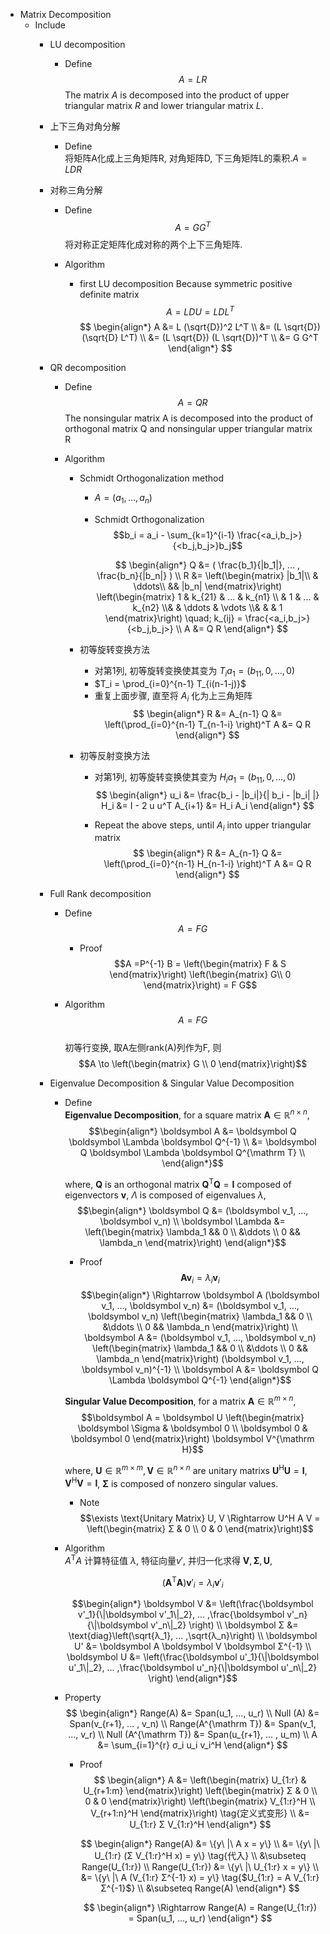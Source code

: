* Matrix Decomposition
  - Include
    * LU decomposition
      - Define
        $$A = L R$$
        The matrix $A$ is decomposed into the product of upper triangular matrix $R$ and lower triangular matrix $L$.

    * 上下三角对角分解
      - Define  
        将矩阵A化成上三角矩阵R, 对角矩阵D, 下三角矩阵L的乘积.$A = L D R$

    * 对称三角分解  
      - Define  
        $$A = G G^T$$
        将对称正定矩阵化成对称的两个上下三角矩阵.

      - Algorithm
        - first LU decomposition
          Because symmetric positive definite matrix
          $$A = L D U = L D L^T$$
          $$
          \begin{align*}
            A &= L (\sqrt{D})^2 L^T  \\
              &= (L \sqrt{D}) (\sqrt{D} L^T)  \\
              &= (L \sqrt{D}) (L \sqrt{D})^T  \\
              &= G G^T
          \end{align*}
          $$

    * QR decomposition
      - Define  
        $$A = Q R$$
        The nonsingular matrix A is decomposed into the product of orthogonal matrix Q and nonsingular upper triangular matrix R

      - Algorithm
        - Schmidt Orthogonalization method
          - $A = (a_1, ..., a_n)$
          - Schmidt Orthogonalization
            $$b_i = a_i - \sum_{k=1}^{i-1} \frac{<a_i,b_j>}{<b_j,b_j>}b_j$$
            
            $$
            \begin{align*}
              Q &= ( \frac{b_1}{|b_1|}, ... , \frac{b_n}{|b_n|} )  \\
              R &= \left(\begin{matrix} |b_1|\\ & \ddots\\ && |b_n| \end{matrix}\right) \left(\begin{matrix} 1 & k_{21} & ... & k_{n1} \\ & 1 & ... & k_{n2} \\& & \ddots & \vdots \\& & & 1 \end{matrix}\right) \quad; k_{ij} = \frac{<a_i,b_j>}{<b_j,b_j>}  \\
              A &= Q R
            \end{align*}
            $$

        - 初等旋转变换方法
          - 对第1列, 初等旋转变换使其变为 $T_i a_1 = (b_{11}, 0,...,0)$
          - $T_i = \prod_{i=0}^{n-1} T_{i(n-1-j)}$
          - 重复上面步骤, 直至将 $A_i$ 化为上三角矩阵
            $$
            \begin{align*}
              R &= A_{n-1}
              Q &= \left(\prod_{i=0}^{n-1} T_{n-1-i} \right)^T
              A &= Q R
            \end{align*}
            $$

        - 初等反射变换方法
          - 对第1列, 初等旋转变换使其变为 $H_i a_1 = (b_{11}, 0,...,0)$
            $$
            \begin{align*}
              u_i &= \frac{b_i - |b_i|}{| b_i - |b_i| |}
              H_i &= I - 2 u u^T
              A_{i+1} &= H_i A_i
            \end{align*}
            $$

          - Repeat the above steps, until $A_i$ into upper triangular matrix
            $$
            \begin{align*}
              R &= A_{n-1}
              Q &= \left(\prod_{i=0}^{n-1} H_{n-1-i} \right)^T
              A &= Q R
            \end{align*}
            $$

    * Full Rank decomposition
      - Define  
        $$A = F G$$

        - Proof  
          $$A =P^{-1} B = \left(\begin{matrix} F & S \end{matrix}\right) \left(\begin{matrix} G\\ 0 \end{matrix}\right) = F G$$
          
      - Algorithm  
        $$A = F G$$  
        初等行变换, 取A左侧rank(A)列作为F, 则
        $$A \to \left(\begin{matrix} G \\ 0 \end{matrix}\right)$$

    * Eigenvalue Decomposition & Singular Value Decomposition
      - Define  
        **Eigenvalue Decomposition**, for a square matrix $\boldsymbol A \in \mathbb R^{n \times n}$, 
        $$\begin{align*}
          \boldsymbol A 
          &= \boldsymbol Q \boldsymbol \Lambda \boldsymbol Q^{-1}  \\
          &= \boldsymbol Q \boldsymbol \Lambda \boldsymbol Q^{\mathrm T}  \\
        \end{align*}$$  

        where, $\boldsymbol Q$ is an orthogonal matrix $\boldsymbol Q^{\mathrm T} \boldsymbol Q = \boldsymbol I$ composed of eigenvectors $\boldsymbol v$, $\Lambda$ is composed of eigenvalues $\lambda$, 
        $$\begin{align*}
          \boldsymbol Q &= (\boldsymbol v_1, ..., \boldsymbol v_n)  \\
          \boldsymbol \Lambda &= \left(\begin{matrix} \lambda_1 && 0 \\ &\ddots \\ 0 && \lambda_n \end{matrix}\right)
        \end{align*}$$

        - Proof
          $$\boldsymbol A \boldsymbol v_i = \lambda_i \boldsymbol v_i$$
          $$\begin{align*}
            \Rightarrow \boldsymbol A (\boldsymbol v_1, ..., \boldsymbol v_n) &= (\boldsymbol v_1, ..., \boldsymbol v_n) \left(\begin{matrix} \lambda_1 && 0 \\ &\ddots \\ 0 && \lambda_n \end{matrix}\right)  \\
            \boldsymbol A &= (\boldsymbol v_1, ..., \boldsymbol v_n) \left(\begin{matrix} \lambda_1 && 0 \\ &\ddots \\ 0 && \lambda_n \end{matrix}\right) (\boldsymbol v_1, ..., \boldsymbol v_n)^{-1}  \\
            \boldsymbol A &= \boldsymbol Q \Lambda \boldsymbol Q^{-1}
          \end{align*}$$

        **Singular Value Decomposition**, for a matrix $\boldsymbol A \in \mathbb R^{m \times n}$,  
        $$\boldsymbol A = \boldsymbol U \left(\begin{matrix} \boldsymbol \Sigma & \boldsymbol 0 \\ \boldsymbol 0 & \boldsymbol 0 \end{matrix}\right) \boldsymbol V^{\mathrm H}$$

        where, $\boldsymbol U \in \mathbb R^{m \times m}, \boldsymbol V \in \mathbb R^{n \times n}$ are unitary matrixs $\boldsymbol U^{\mathrm H} \boldsymbol U = \boldsymbol I, \boldsymbol V^{\mathrm H} \boldsymbol V = \boldsymbol I$, $\boldsymbol \Sigma$ is composed of nonzero singular values.

        - Note
          $$\exists \text{Unitary Matrix} U, V \Rightarrow U^H A V = \left(\begin{matrix} Σ & 0 \\ 0 & 0 \end{matrix}\right)$$

      - Algorithm  
        $A^{\mathrm T} A$ 计算特征值 $λ$, 特征向量$v'$, 并归一化求得 $\boldsymbol V, \boldsymbol Σ, \boldsymbol U$,

        $$(\boldsymbol A^{\mathrm T} \boldsymbol A) \boldsymbol v'_i = \lambda_i \boldsymbol v'_i$$

        $$\begin{align*}
          \boldsymbol V &= \left(\frac{\boldsymbol v'_1}{\|\boldsymbol v'_1\|_2}, ... ,\frac{\boldsymbol v'_n}{\|\boldsymbol v'_n\|_2} \right)  \\
          \boldsymbol Σ &= \text{diag}\left(\sqrt{λ_1}, ... ,\sqrt{λ_n}\right)  \\
          \boldsymbol U' &= \boldsymbol A \boldsymbol V \boldsymbol Σ^{-1}  \\
          \boldsymbol U &= \left(\frac{\boldsymbol u'_1}{\|\boldsymbol u'_1\|_2}, ... ,\frac{\boldsymbol u'_n}{\|\boldsymbol u'_n\|_2} \right)  
        \end{align*}$$

      - Property
        $$
        \begin{align*}
          Range(A) &= Span(u_1, ..., u_r)  \\
          Null (A) &= Span(v_{r+1}, ... , v_n)  \\
          Range(A^{\mathrm T}) &= Span(v_1, ..., v_r)  \\
          Null (A^{\mathrm T}) &= Span(u_{r+1}, ... , u_m)  \\
          A &= \sum_{i=1}^{r} σ_i u_i v_i^H
        \end{align*}
        $$
        
        - Proof
          $$
          \begin{align*}
            A &= \left(\begin{matrix} U_{1:r} & U_{r+1:m} \end{matrix}\right) \left(\begin{matrix} Σ & 0 \\ 0 & 0 \end{matrix}\right) \left(\begin{matrix} V_{1:r}^H \\ V_{r+1:n}^H \end{matrix}\right)  \tag{定义式变形}  \\
              &= U_{1:r} Σ V_{1:r}^H
          \end{align*}
          $$

          $$
          \begin{align*}
            Range(A) &= \{y\ |\ A x = y\}  \\
              &= \{y\ |\ U_{1:r} (Σ V_{1:r}^H x) = y\}  \tag{代入}  \\
              &\subseteq Range(U_{1:r})  \\
            Range(U_{1:r}) &= \{y\ |\ U_{1:r} x = y\}  \\
              &= \{y\ |\ A (V_{1:r} Σ^{-1} x) = y\}  \tag{$U_{1:r} = A V_{1:r} Σ^{-1}$}  \\
              &\subseteq Range(A)
          \end{align*}
          $$

          $$
          \begin{align*}
            \Rightarrow Range(A) = Range(U_{1:r}) = Span(u_1, ..., u_r)
          \end{align*}
          $$